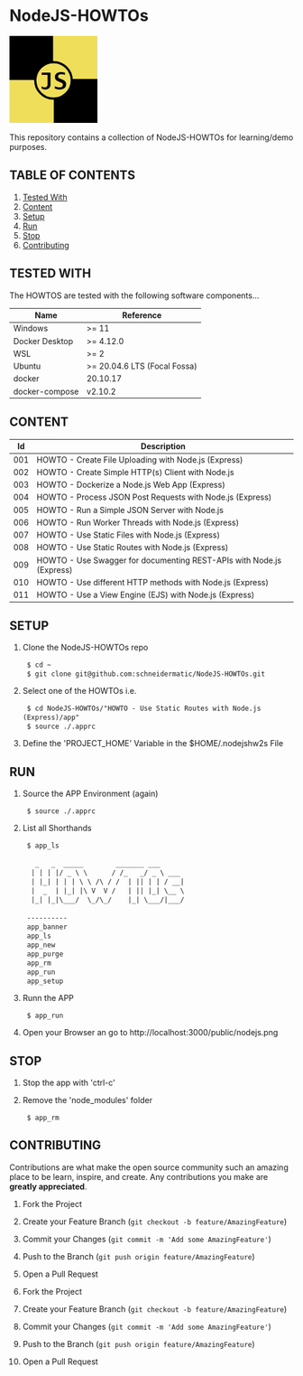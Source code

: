 # NodeJS-HOWTOs

![LOGO](resources/images/Logo01.png)

This repository contains a collection of NodeJS-HOWTOs for learning/demo purposes.

## TABLE OF CONTENTS
<ol>
<li><a href="#tested-with">Tested With</a></li>
<li><a href="#content">Content</a></li>
<li><a href="#setup">Setup</a></li>
<li><a href="#run">Run</a></li>
<li><a href="#stop">Stop</a></li>
<li><a href="#contributing">Contributing</a></li>
</ol>

## TESTED WITH
The HOWTOS are tested with the following software components...

Name           | Reference    
-------------- | --------------- 
Windows        | >= 11
Docker Desktop | >= 4.12.0
WSL            | >= 2
Ubuntu         | >= 20.04.6 LTS (Focal Fossa)
docker         | 20.10.17
docker-compose | v2.10.2

## CONTENT
Id  | Description                                                          
----|----------------------------------------------------------------------
001 | HOWTO - Create File Uploading with Node.js (Express)                 
002 | HOWTO - Create Simple HTTP(s) Client with Node.js                    
003 | HOWTO - Dockerize a Node.js Web App (Express)
004 | HOWTO - Process JSON Post Requests with Node.js (Express)
005 | HOWTO - Run a Simple JSON Server with Node.js
006 | HOWTO - Run Worker Threads with Node.js (Express)
007 | HOWTO - Use Static Files with Node.js (Express)
008 | HOWTO - Use Static Routes with Node.js (Express)
009 | HOWTO - Use Swagger for documenting REST-APIs with Node.js (Express)
010 | HOWTO - Use different HTTP methods with Node.js (Express)
011 | HOWTO - Use a View Engine (EJS) with Node.js (Express)

## SETUP
1. Clone the NodeJS-HOWTOs repo

        $ cd ~
        $ git clone git@github.com:schneidermatic/NodeJS-HOWTOs.git

2. Select one of the HOWTOs i.e. 

        $ cd NodeJS-HOWTOs/"HOWTO - Use Static Routes with Node.js (Express)/app"
        $ source ./.apprc

3. Define the 'PROJECT_HOME' Variable in the $HOME/.nodejshw2s File

## RUN
1. Source the APP Environment (again)

        $ source ./.apprc

2. List all Shorthands

        $ app_ls

          _   _  _____        _______ ___
         | | | |/ _ \ \      / /_   _/ _ \ ___
         | |_| | | | \ \ /\ / /  | || | | / __|
         |  _  | |_| |\ V  V /   | || |_| \__ \
         |_| |_|\___/  \_/\_/    |_| \___/|___/
        
        ----------
        app_banner
        app_ls
        app_new
        app_purge
        app_rm
        app_run
        app_setup

4. Runn the APP

        $ app_run

5. Open your Browser an go to http://localhost:3000/public/nodejs.png


## STOP
1. Stop the app with 'ctrl-c' 

2. Remove the 'node_modules' folder 

        $ app_rm

## CONTRIBUTING
Contributions are what make the open source community such an amazing place to be learn, inspire, and create. Any contributions you make are **greatly appreciated**.

1. Fork the Project
2. Create your Feature Branch (`git checkout -b feature/AmazingFeature`)
3. Commit your Changes (`git commit -m 'Add some AmazingFeature'`)
4. Push to the Branch (`git push origin feature/AmazingFeature`)
5. Open a Pull Request


1. Fork the Project
2. Create your Feature Branch (`git checkout -b feature/AmazingFeature`)
3. Commit your Changes (`git commit -m 'Add some AmazingFeature'`)
4. Push to the Branch (`git push origin feature/AmazingFeature`)
5. Open a Pull Request
